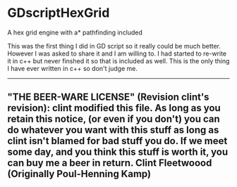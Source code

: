 # GDscriptHexGrid
A hex grid engine with a* pathfinding included

This was the first thing I did in GD script so it really could be much better. However I was asked to share it and I am willing to.
I had started to re-write it in c++ but never finshed it so that is included as well. This is the only thing I have ever written in c++ so don't judge me.




----------------------------------------------------------------------------
"THE BEER-WARE LICENSE" (Revision clint's revision):
clint modified this file. As long as you retain this notice,
(or even if you don't) you can do whatever you want with this stuff as long
as clint isn't blamed for bad stuff you do. If we meet some day, and you think
this stuff is worth it, you can buy me a beer in return.
Clint Fleetwoood (Originally Poul-Henning Kamp)
---------------------------------------------------------------------------- 


